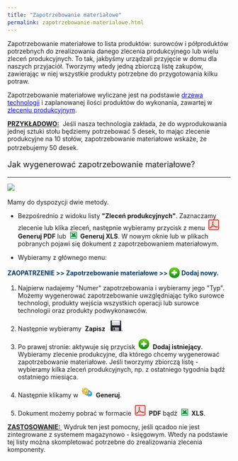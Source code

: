 ```yaml
---
title: "Zapotrzebowanie materiałowe"
permalink: zapotrzebowanie-materialowe.html
---
```

Zapotrzebowanie materiałowe to lista produktów: surowców i półproduktów potrzebnych do zrealizowania danego zlecenia produkcyjnego lub wielu zleceń produkcyjnych. To tak, jakbyśmy urządzali przyjęcie w domu dla naszych przyjaciół. Tworzymy wtedy jedną zbiorczą listę zakupów, zawierając w niej wszystkie produkty potrzebne do przygotowania kilku potraw.

Zapotrzebowanie materiałowe wyliczane jest na podstawie [<font color="#0000ff">drzewa technologii</font>](/technologie-szczegoly) i zaplanowanej ilości produktów do wykonania, zawartej w [<font color="#0000ff">zleceniu produkcyjnym</font>](/zlecenia-produkcyjne).

<u style="font-weight:bold">
                    PRZYKŁADOWO:</u> &nbsp;Jeśli nasza technologia zakłada, że do wyprodukowania jednej sztuki stołu będziemy potrzebować 5 desek, to mając zlecenie produkcyjne na 10 stołów, zapotrzebowanie materiałowe wskaże, że potrzebujemy 50 desek. 

<font size="4">
                <p>Jak wygenerować zapotrzebowanie materiałowe?</p>
            </font>

* * *

 ![](/images/Zaopatrzenie-%20zapotrzebowanie%20materia%C5%82owe.png)

Mamy do dyspozycji dwie metody.&nbsp;

- Bezpośrednio z widoku listy **"Zleceń produkcyjnych"**. Zaznaczamy zlecenie lub klika zleceń, następnie wybieramy przycisk z menu&nbsp; ![](/images/pdfIcon24.png)&nbsp; **Generuj PDF** lub&nbsp; ![](/images/xlsIcon16.png)&nbsp; **Generuj XLS**. W nowym oknie lub w plikach pobranych pojawi się dokument z zapotrzebowaniem materiałowym.

- Wybieramy z głównego menu:

<font color="#073763"><b>ZAOPATRZENIE &gt;&gt; Zapotrzebowanie materiałowe &gt;&gt; </b><img border="0" src="/images/newIcon24.png" style="vertical-align:-6px"> <b>Dodaj nowy.</b></font>

  1. Najpierw nadajemy "Numer" zapotrzebowania i wybieramy jego "Typ". Możemy wygenerować zapotrzebowanie uwzględniając tylko surowce technologi, produkty wejścia wszystkich operacji lub surowce technologii oraz produkty podwykonawców.

  2. Następnie wybieramy&nbsp; **Zapisz** &nbsp; ![](/images/saveIcon24.png).

  3. Po prawej stronie: aktywuje się przycisk&nbsp; ![](/images/newIcon24.png)&nbsp; **Dodaj istniejący**. Wybieramy zlecenie produkcyjne, dla którego chcemy wygenerować zapotrzebowanie materiałowe. Jeśli tworzymy zbiorczą listę - wybieramy kilka zleceń produkcyjnych, np. z ostatniego tygodnia bądź ostatniego miesiąca.

  4. Następnie klikamy w&nbsp; ![](/images/generateIcon24.png)&nbsp; **Generuj**.

  5. Dokument możemy pobrać w formacie&nbsp; ![](/images/pdfIcon24.png)&nbsp; **PDF** bądź&nbsp; ![](/images/xlsIcon16.png)&nbsp; **XLS**.

<u style="font-weight:bold">
                    ZASTOSOWANIE:
                </u> &nbsp;Wydruk ten jest pomocny, jeśli qcadoo nie jest zintegrowane z systemem magazynowo - księgowym. Wtedy na podstawie tej listy można skompletować potrzebne do zrealizowania zlecenia komponenty. 

